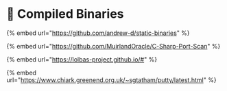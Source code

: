 # 🔢 Compiled Binaries

{% embed url="https://github.com/andrew-d/static-binaries" %}

{% embed url="https://github.com/MuirlandOracle/C-Sharp-Port-Scan" %}

{% embed url="https://lolbas-project.github.io/#" %}

{% embed url="https://www.chiark.greenend.org.uk/~sgtatham/putty/latest.html" %}
